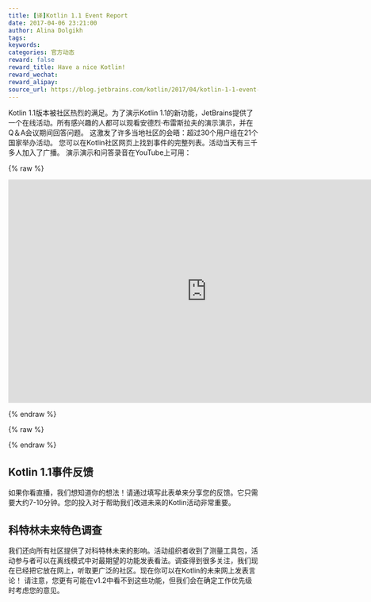```yaml
---
title: [译]Kotlin 1.1 Event Report
date: 2017-04-06 23:21:00
author: Alina Dolgikh
tags:
keywords:
categories: 官方动态
reward: false
reward_title: Have a nice Kotlin!
reward_wechat:
reward_alipay:
source_url: https://blog.jetbrains.com/kotlin/2017/04/kotlin-1-1-event-report/
---
```


Kotlin 1.1版本被社区热烈的满足。为了演示Kotlin 1.1的新功能，JetBrains提供了一个在线活动。所有感兴趣的人都可以观看安德烈·布雷斯拉夫的演示演示，并在Q＆A会议期间回答问题。
这激发了许多当地社区的会晤：超过30个用户组在21个国家举办活动。
您可以在Kotlin社区网页上找到事件的完整列表。活动当天有三千多人加入了广播。
演示演示和问答录音在YouTube上可用：

{% raw %}
<p><iframe allowfullscreen="allowfullscreen" frameborder="0" height="450" src="https://www.youtube.com/embed/zpyJHSR-5ts" width="800"></iframe></p>
{% endraw %}


{% raw %}
<p><span id="more-4802"></span></p>
{% endraw %}

## Kotlin 1.1事件反馈

如果你看直播，我们想知道你的想法！请通过填写此表单来分享您的反馈。它只需要大约7-10分钟。您的投入对于帮助我们改进未来的Kotlin活动非常重要。
## 科特林未来特色调查

我们还向所有社区提供了对科特林未来的影响。活动组织者收到了测量工具包，活动参与者可以在离线模式中对最期望的功能发表看法。调查得到很多关注，我们现在已经把它放在网上，听取更广泛的社区。现在你可以在Kotlin的未来网上发表言论！
请注意，您更有可能在v1.2中看不到这些功能，但我们会在确定工作优先级时考虑您的意见。
